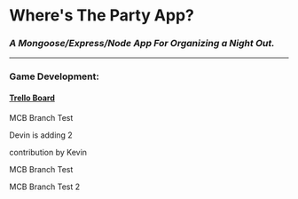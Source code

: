 # Where's The Party App? 
### *A Mongoose/Express/Node App For Organizing a Night Out.*

---
### Game Development:
#### [Trello Board](https://trello.com/b/ELxyn47s/blue-jays-nite-out)

MCB Branch Test

Devin is adding 2 

contribution by Kevin

MCB Branch Test

MCB Branch Test 2
